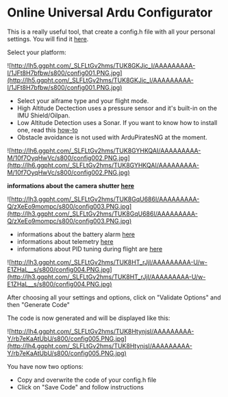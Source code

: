 # Online Universal Ardu Configurator #

This is a really useful tool, that create a config.h file with all your personal settings. You will find it [here](http://ardupirates.net/config/).

Select your platform:

![http://lh5.ggpht.com/_SLFLtGv2hms/TUK8GKJic_I/AAAAAAAAA-I/1JFt8H7bfbw/s800/config001.PNG.jpg](http://lh5.ggpht.com/_SLFLtGv2hms/TUK8GKJic_I/AAAAAAAAA-I/1JFt8H7bfbw/s800/config001.PNG.jpg)

  * Select your aiframe type and your flight mode.
  * High Altitude Dectection uses a pressure sensor and it's built-in on the IMU Shield/Oilpan.
  * Low Altitude Detection uses a Sonar. If you want to know how to install one, read this [how-to](http://code.google.com/p/arducopter/wiki/Quad_Sonar)
  * Obstacle avoidance is not used with ArduPiratesNG at the moment.

![http://lh6.ggpht.com/_SLFLtGv2hms/TUK8GYHKQAI/AAAAAAAAA-M/10f7OyqHwVc/s800/config002.PNG.jpg](http://lh6.ggpht.com/_SLFLtGv2hms/TUK8GYHKQAI/AAAAAAAAA-M/10f7OyqHwVc/s800/config002.PNG.jpg)

**informations about the camera shutter [here](Cam_Shutter.md)**

![http://lh3.ggpht.com/_SLFLtGv2hms/TUK8GqU686I/AAAAAAAAA-Q/zXeEo9mompc/s800/config003.PNG.jpg](http://lh3.ggpht.com/_SLFLtGv2hms/TUK8GqU686I/AAAAAAAAA-Q/zXeEo9mompc/s800/config003.PNG.jpg)

  * informations about the battery alarm [here](BatteryAlarmHowto.md)
  * informations about telemetry [here](http://code.google.com/p/ardupilot-mega/wiki/Wireless)
  * informations about PID tuning during flight are [here](PID_tuning_Inflight.md)


![http://lh3.ggpht.com/_SLFLtGv2hms/TUK8HT_rJjI/AAAAAAAAA-U/w-E1ZHaL__s/s800/config004.PNG.jpg](http://lh3.ggpht.com/_SLFLtGv2hms/TUK8HT_rJjI/AAAAAAAAA-U/w-E1ZHaL__s/s800/config004.PNG.jpg)



After choosing all your settings and options, click on "Validate Options" and then "Generate Code"

The code is now generated and will be displayed like this:

![http://lh4.ggpht.com/_SLFLtGv2hms/TUK8HtynjsI/AAAAAAAAA-Y/rb7eKaAtUbU/s800/config005.PNG.jpg](http://lh4.ggpht.com/_SLFLtGv2hms/TUK8HtynjsI/AAAAAAAAA-Y/rb7eKaAtUbU/s800/config005.PNG.jpg)

You have now two options:
  * Copy and overwrite the code of your config.h file
  * Click on "Save Code" and follow instructions